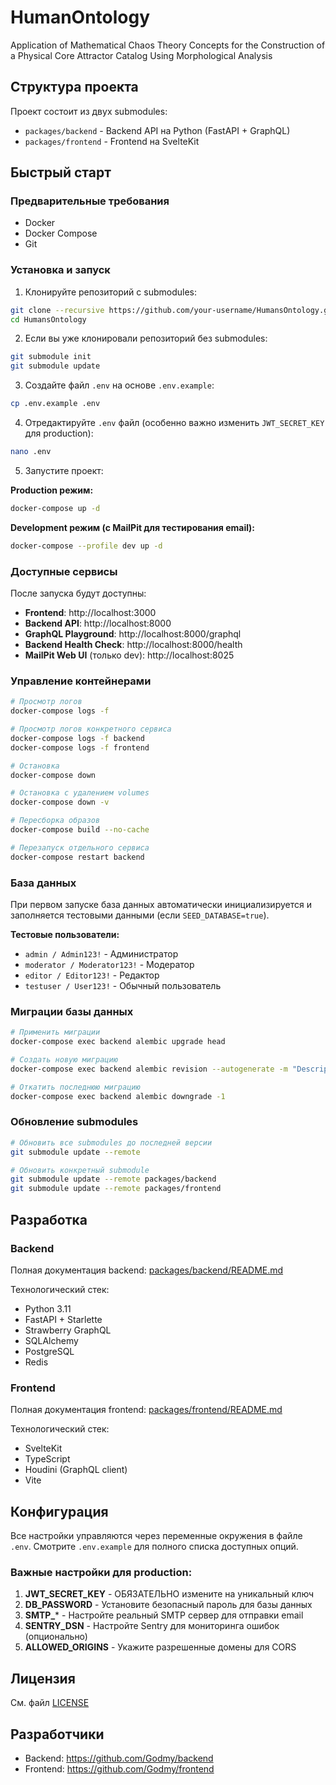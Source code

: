 # HumanOntology

Application of Mathematical Chaos Theory Concepts for the Construction of a Physical Core Attractor Catalog Using Morphological Analysis

## Структура проекта

Проект состоит из двух submodules:
- `packages/backend` - Backend API на Python (FastAPI + GraphQL)
- `packages/frontend` - Frontend на SvelteKit

## Быстрый старт

### Предварительные требования

- Docker
- Docker Compose
- Git

### Установка и запуск

1. Клонируйте репозиторий с submodules:
```bash
git clone --recursive https://github.com/your-username/HumansOntology.git
cd HumansOntology
```

2. Если вы уже клонировали репозиторий без submodules:
```bash
git submodule init
git submodule update
```

3. Создайте файл `.env` на основе `.env.example`:
```bash
cp .env.example .env
```

4. Отредактируйте `.env` файл (особенно важно изменить `JWT_SECRET_KEY` для production):
```bash
nano .env
```

5. Запустите проект:

**Production режим:**
```bash
docker-compose up -d
```

**Development режим (с MailPit для тестирования email):**
```bash
docker-compose --profile dev up -d
```

### Доступные сервисы

После запуска будут доступны:

- **Frontend**: http://localhost:3000
- **Backend API**: http://localhost:8000
- **GraphQL Playground**: http://localhost:8000/graphql
- **Backend Health Check**: http://localhost:8000/health
- **MailPit Web UI** (только dev): http://localhost:8025

### Управление контейнерами

```bash
# Просмотр логов
docker-compose logs -f

# Просмотр логов конкретного сервиса
docker-compose logs -f backend
docker-compose logs -f frontend

# Остановка
docker-compose down

# Остановка с удалением volumes
docker-compose down -v

# Пересборка образов
docker-compose build --no-cache

# Перезапуск отдельного сервиса
docker-compose restart backend
```

### База данных

При первом запуске база данных автоматически инициализируется и заполняется тестовыми данными (если `SEED_DATABASE=true`).

**Тестовые пользователи:**
- `admin / Admin123!` - Администратор
- `moderator / Moderator123!` - Модератор
- `editor / Editor123!` - Редактор
- `testuser / User123!` - Обычный пользователь

### Миграции базы данных

```bash
# Применить миграции
docker-compose exec backend alembic upgrade head

# Создать новую миграцию
docker-compose exec backend alembic revision --autogenerate -m "Description"

# Откатить последнюю миграцию
docker-compose exec backend alembic downgrade -1
```

### Обновление submodules

```bash
# Обновить все submodules до последней версии
git submodule update --remote

# Обновить конкретный submodule
git submodule update --remote packages/backend
git submodule update --remote packages/frontend
```

## Разработка

### Backend

Полная документация backend: [packages/backend/README.md](packages/backend/README.md)

Технологический стек:
- Python 3.11
- FastAPI + Starlette
- Strawberry GraphQL
- SQLAlchemy
- PostgreSQL
- Redis

### Frontend

Полная документация frontend: [packages/frontend/README.md](packages/frontend/README.md)

Технологический стек:
- SvelteKit
- TypeScript
- Houdini (GraphQL client)
- Vite

## Конфигурация

Все настройки управляются через переменные окружения в файле `.env`. Смотрите `.env.example` для полного списка доступных опций.

### Важные настройки для production:

1. **JWT_SECRET_KEY** - ОБЯЗАТЕЛЬНО измените на уникальный ключ
2. **DB_PASSWORD** - Установите безопасный пароль для базы данных
3. **SMTP_*** - Настройте реальный SMTP сервер для отправки email
4. **SENTRY_DSN** - Настройте Sentry для мониторинга ошибок (опционально)
5. **ALLOWED_ORIGINS** - Укажите разрешенные домены для CORS

## Лицензия

См. файл [LICENSE](LICENSE)

## Разработчики

- Backend: https://github.com/Godmy/backend
- Frontend: https://github.com/Godmy/frontend